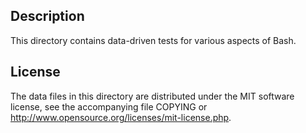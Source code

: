 Description
------------

This directory contains data-driven tests for various aspects of Bash.

License
--------

The data files in this directory are distributed under the MIT software
license, see the accompanying file COPYING or
http://www.opensource.org/licenses/mit-license.php.

